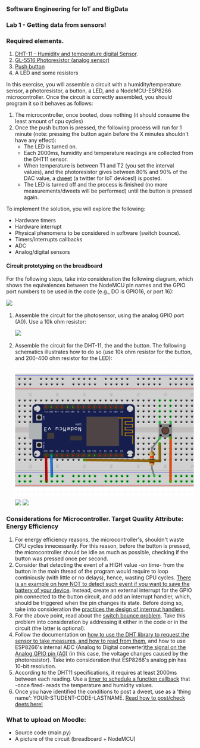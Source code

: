 ### Software Engineering for IoT and BigData

### Lab 1 - Getting data from sensors!

### Required elements.

1. [DHT-11 - Humidity and temperature digital Sensor](https://www.sigmaelectronica.net/producto/dht11/).
2. [GL-5516 Photoresistor (analog sensor)](https://www.sigmaelectronica.net/producto/gl5516/)
3. [Push button](https://www.sigmaelectronica.net/producto/sw-6x6x4-3mm/)
4. A LED and some resistors

In this exercise, you will assemble a circuit with a humidity/temperature sensor, a photoresistor, a button, a LED, and a NodeMCU-ESP8266 microcontroller. Once the circuit is correctly assembled, you should program it so it behaves as follows:


1. The microcontroller, once booted, does nothing (it should consume the least amount of cpu cycles)
2. Once the push button is pressed, the following process will run for 1 minute (note: pressing the button again before the X minutes shouldn't have any effect): 
	* The LED is turned on.
	* Each 2000ms, humidity and temperature readings are collected from the DHT11 sensor.
	* When temperature is between T1 and T2 (you set the interval values), and the photoresistor gives between 80% and 90% of the DAC value, a [dweet](https://dweet.io/) (a twitter for IoT devices!) is posted.
	* The LED is turned off and the process is finished (no more measurements/dweets will be performed) until the button is pressed again.

To implement the solution, you will explore the following:

* Hardware timers
* Hardware interrupt
* Physical phenomena to be considered in software (switch bounce).
* Timers/interrupts callbacks
* ADC
* Analog/digital sensors


#### Circuit prototyping on the breadboard

For the following steps, take into consideration the following diagram, which shows the equivalences between the NodeMCU pin names and the GPIO port numbers to be used in the code (e.g., DO is GPIO16, or port 16):

![](https://www.electronicwings.com/public/images/user_images/images/NodeMCU/NodeMCU%20Basics%20using%20Arduino%20IDE/NodeMCU%20GPIO/NodeMCU%20GPIOs.png)


1. Assemble the circuit for the photosensor, using the analog GPIO port (A0). Use a 10k ohm resistor:

	![](https://www.childs.be/data/uploads/Light_bb.jpg)

2. Assemble the circuit for the DHT-11, the and the button. The following schematics illustrates how to do so (use 10k ohm resistor for the button, and 200-400 ohm resistor for the LED):

	![](img/PushButtonCircuit.png)
	![](https://circuits4you.com/wp-content/uploads/2019/01/NodeMCU-DHT11-DHT22.png)
	![](https://www.geekering.com/wp-content/uploads/2019/03/nodemcu_led_blinker_fritzing-768x553.png)
	
	
### Considerations for Microcontroller. Target Quality Attribute: Energy Efficiency


1. For energy efficiency reasons, the microcontroller's, shouldn't waste CPU cycles innecessarily. For this reason, before the button is pressed, the microcontroller should be idle as much as possible, checking if the button was pressed once per second.
2. Consider that detecting the event of a HIGH value -on time- from the button in the main thread of the program would require to loop continiously (with little or no delays), hence, wasting CPU cycles. [There is an example on how NOT to detect such event if you want to save the battery of your device](https://learn.adafruit.com/micropython-hardware-digital-i-slash-o/digital-inputs). Instead, create an external interrupt for the GPIO pin connected to the button circuit, and add an interrupt handler, which, should be triggered when the pin changes its state. Before doing so, take into consideration the [practices the design of interrput handlers](http://docs.micropython.org/en/v1.9.3/pyboard/reference/isr_rules.html).
3. For the above point, read about the [switch bounce problem](https://www.allaboutcircuits.com/technical-articles/switch-bounce-how-to-deal-with-it/). Take this problem into consideration by addressing it either in the code or in the circuit (the latter is optional).
4. Follow the documentation on [how to use the DHT library to request the sensor to take measures, and how to read from them](https://docs.micropython.org/en/latest/esp8266/tutorial/dht.html), and how to use ESP8266's internal ADC (Analog to Digital converter)[the signal on the Analog GPIO pin (A0)](https://docs.micropython.org/en/latest/esp8266/tutorial/adc.html) (in this case, the voltage changes caused by the photoresistor). Take into consideration that ESP8266's analog pin has 10-bit resolution.
5. According to the DHT11 specifications, it requires at least 2000ms between each reading. Use a [timer to schedule a function callback](https://docs.micropython.org/en/latest/library/machine.Timer.html?highlight=timer#machine.Timer) that -once fired- reads the temperature and humidity values.
6. Once you have identified the conditions to post a dweet, use as a 'thing name': YOUR-STUDENT-CODE-LASTNAME. [Read how to post/check deets here!](https://dweet.io/)


### What to upload on Moodle:

- Source code (main.py)
- A picture of the circuit (breadboard + NodeMCU)
